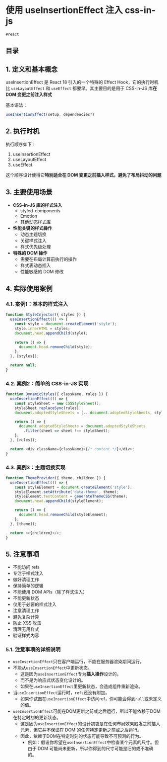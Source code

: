 
# 使用 useInsertionEffect 注入 css-in-js

`#react` 


## 目录
<!-- toc -->
 ## 1. 定义和基本概念 

useInsertionEffect 是 React 18 引入的一个特殊的 Effect Hook，它的执行时机比 `useLayoutEffect` 和 `useEffect` 都要早。其主要目的是用于 CSS-in-JS 库**在 DOM 变更之前注入样式** 

基本语法：

```javascript
useInsertionEffect(setup, dependencies?)
```

## 2. 执行时机

执行顺序如下：
1. useInsertionEffect
2. useLayoutEffect
3. useEffect

这个顺序设计使得它**特别适合在 DOM 变更之前插入样式，避免了布局抖动的问题**

## 3. 主要使用场景

- **CSS-in-JS 库的样式注入**
	- styled-components
	- Emotion
	- 其他动态样式库
- **性能关键的样式操作**
	- 动态主题切换
	- 关键样式注入
	- 样式优先级处理 
- **特殊的 DOM 操作**
	- 需要在布局计算前执行的操作
	- 样式表动态插入
	- 性能敏感的 DOM 修改 

## 4. 实际使用案例

### 4.1. 案例1：基本的样式注入

```javascript hl:5,8
function StyleInjector({ styles }) {
  useInsertionEffect(() => {
    const style = document.createElement('style');
    style.innerHTML = styles;
    document.head.appendChild(style);
    
    return () => {
      document.head.removeChild(style);
    };
  }, [styles]);

  return null;
}
```

### 4.2. 案例2：简单的 CSS-in-JS 实现

```javascript
function DynamicStyles({ className, rules }) {
  useInsertionEffect(() => {
    const styleSheet = new CSSStyleSheet();
    styleSheet.replaceSync(rules);
    document.adoptedStyleSheets = [...document.adoptedStyleSheets, styleSheet];

    return () => {
      document.adoptedStyleSheets = document.adoptedStyleSheets
        .filter(sheet => sheet !== styleSheet);
    };
  }, [rules]);

  return <div className={className}>{/* content */}</div>;
}
```

### 4.3. 案例3：主题切换实现

```javascript hl:9
function ThemeProvider({ theme, children }) {
  useInsertionEffect(() => {
    const styleElement = document.createElement('style');
    styleElement.setAttribute('data-theme', theme);
    styleElement.textContent = generateThemeCSS(theme);
    document.head.appendChild(styleElement);

    return () => {
      document.head.removeChild(styleElement);
    };
  }, [theme]);

  return <>{children}</>;
}
```

## 5. 注意事项

- 不能访问 refs
-  专注于样式注入
- 做好清理工作
- 保持简单的逻辑
- 不能使用 DOM APIs（除了样式注入）
- 不能更新状态
- 仅用于必要的样式注入
- 注意清理工作 
- 避免复杂计算
- 防止 XSS 攻击
- 清理无用样式
- 验证样式内容

### 5.1. 注意事项的详细说明

- `useInsertionEffect`只在客户端运行，不能在服务器渲染期间运行。
- 不能从`useInsertionEffect`中更新状态。
	- 这是因为`useInsertionEffect`专为**插入操作**设计的，
	- 而不是为响应式状态变化设计的。
	- 如果在`useInsertionEffect`里更新状态，会造成组件重新渲染。
- 当`useInsertionEffect`运行时，`refs`还没有附加。
	- 如果你试图在`useInsertionEffect`中访问ref，你可能会得到`null`或未定义的值。
- `useInsertionEffect`可能在DOM更新之前或之后运行，所以不能依赖于DOM在特定时刻的更新状态。
	- 这是因为`useInsertionEffect`的设计初衷是在任何布局效果触发之前插入元素，但它并不保证在 DOM 的任何特定更新之前或之后运行。
	- 因此，依赖于DOM在特定时刻的状态可能导致不可预测的行为。
		- 例如：假设你希望在`useInsertionEffect`中检查某个元素的尺寸。但由于 DOM 可能尚未更新，所以你得到的尺寸可能是旧的或不准确的。

